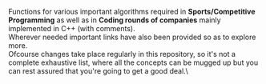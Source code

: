 Functions for various important algorithms required in **Sports/Competitive Programming** as well as in **Coding rounds of companies** mainly implemented in C++ (with comments).\
Wherever needed important links have also been provided so as to explore more.\
Ofcourse changes take place regularly in this repository, so it's not a complete exhaustive list, where all the concepts can be mugged up but you can rest assured that you're going to get a good deal.\
